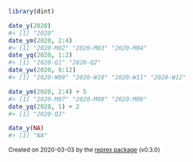 ``` r
library(dint)

date_y(2020)
#> [1] "2020"
date_ym(2020, 2:4)
#> [1] "2020-M02" "2020-M03" "2020-M04"
date_yq(2020, 1:2)
#> [1] "2020-Q1" "2020-Q2"
date_yw(2020, 9:12)
#> [1] "2020-W09" "2020-W10" "2020-W11" "2020-W12"

date_ym(2020, 2:4) + 5
#> [1] "2020-M07" "2020-M08" "2020-M09"
date_yq(2020, 1) + 2
#> [1] "2020-Q3"

date_y(NA)
#> [1] "NA"
```

<sup>Created on 2020-03-03 by the [reprex package](https://reprex.tidyverse.org) (v0.3.0)</sup>

